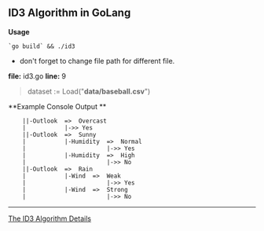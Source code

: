 ID3 Algorithm in GoLang
-------
**Usage**
```
`go build` && ./id3
```
- don't forget to change file path for different file.

**file:** id3.go  **line:**  9
> dataset := Load("**data/baseball.csv**")

**Example Console Output **
```
	||-Outlook  =>  Overcast
	|			|->> Yes
	||-Outlook  =>  Sunny
	|			|-Humidity  =>  Normal
	|						|->> Yes
	|			|-Humidity  =>  High
	|						|->> No
	||-Outlook  =>  Rain
	|			|-Wind  =>  Weak
	|						|->> Yes
	|			|-Wind  =>  Strong
	|						|->> No
```


----------

 [The ID3 Algorithm Details](http://www.cise.ufl.edu/~ddd/cap6635/Fall-97/Short-papers/2.htm)